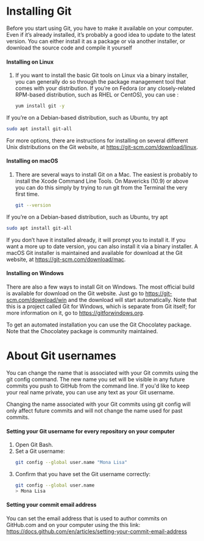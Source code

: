 # Installing Git
Before you start using Git, you have to make it available on your computer. Even if it’s already installed, it’s probably a good idea to update to the latest version. You can either install it as a package or via another installer, or download the source code and compile it yourself


#### Installing on Linux
1. If you want to install the basic Git tools on Linux via a binary installer, you can generally do so through the package management tool that comes with your distribution. If you’re on Fedora (or any closely-related RPM-based distribution, such as RHEL or CentOS), you can use :
   ```sh
   yum install git -y  
   ```
If you’re on a Debian-based distribution, such as Ubuntu, try apt
   ```sh
   sudo apt install git-all 
   ```
For more options, there are instructions for installing on several different Unix distributions on the Git website, at https://git-scm.com/download/linux.


#### Installing on macOS
1. There are several ways to install Git on a Mac. The easiest is probably to install the Xcode Command Line Tools. On Mavericks (10.9) or above you can do this simply by trying to run git from the Terminal the very first time.
   ```sh
   git --version 
   ```
If you’re on a Debian-based distribution, such as Ubuntu, try apt
   ```sh
   sudo apt install git-all 
   ```
If you don’t have it installed already, it will prompt you to install it.
If you want a more up to date version, you can also install it via a binary installer. A macOS Git installer is maintained and available for download at the Git website, at https://git-scm.com/download/mac.


#### Installing on Windows 
There are also a few ways to install Git on Windows. The most official build is available for download on the Git website. Just go to https://git-scm.com/download/win and the download will start automatically. Note that this is a project called Git for Windows, which is separate from Git itself; for more information on it, go to https://gitforwindows.org.

To get an automated installation you can use the Git Chocolatey package. Note that the Chocolatey package is community maintained.

# About Git usernames
You can change the name that is associated with your Git commits using the git config command. The new name you set will be visible in any future commits you push to GitHub from the command line. If you'd like to keep your real name private, you can use any text as your Git username.

Changing the name associated with your Git commits using git config will only affect future commits and will not change the name used for past commits.

#### Setting your Git username for every repository on your computer 
1) Open Git Bash.
2) Set a Git username:
   ```sh
   git config --global user.name "Mona Lisa"
   ```
3) Confirm that you have set the Git username correctly:
   ```sh
   git config --global user.name
   > Mona Lisa
   ```

 #### Setting your commit email address
 You can set the email address that is used to author commits on GitHub.com and on your computer using the this link: 
 https://docs.github.com/en/articles/setting-your-commit-email-address